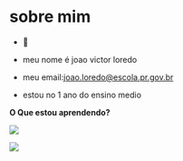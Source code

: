 #  sobre mim
- :monocle_face:
- meu nome é joao victor loredo

- meu email:joao.loredo@escola.pr.gov.br
 
- estou no 1 ano do ensino medio

**O Que estou aprendendo?**

![](https://img.shields.io/badge/JavaScript-323330?style=for-the-badge&logo=javascript&logoColor=F7DF1E)

![](https://img.shields.io/badge/Scratch-4D97FF?style=for-the-badge&logo=Scratch&logoColor=white)
